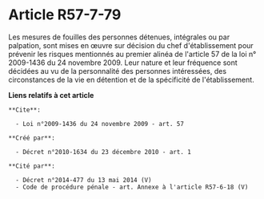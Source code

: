 # Article R57-7-79

Les mesures de fouilles des personnes détenues, intégrales ou par palpation, sont mises en œuvre sur décision du chef
d'établissement pour prévenir les risques mentionnés au premier alinéa de l'article 57 de la loi n° 2009-1436 du 24 novembre
2009. Leur nature et leur fréquence sont décidées au vu de la personnalité des personnes intéressées, des circonstances de la
vie en détention et de la spécificité de l'établissement.

**Liens relatifs à cet article**

	**Cite**:

	  - Loi n°2009-1436 du 24 novembre 2009 - art. 57

	**Créé par**:

	  - Décret n°2010-1634 du 23 décembre 2010 - art. 1

	**Cité par**:

	  - Décret n°2014-477 du 13 mai 2014 (V)
	  - Code de procédure pénale - art. Annexe à l'article R57-6-18 (V)
